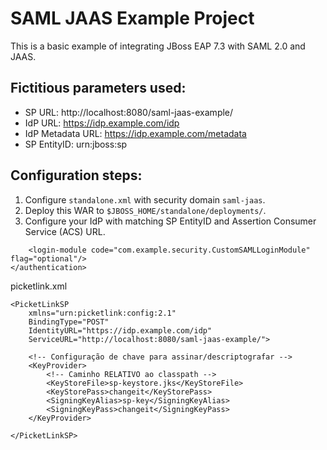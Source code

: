 # SAML JAAS Example Project

This is a basic example of integrating JBoss EAP 7.3 with SAML 2.0 and JAAS.

## Fictitious parameters used:

- SP URL: http://localhost:8080/saml-jaas-example/
- IdP URL: https://idp.example.com/idp
- IdP Metadata URL: https://idp.example.com/metadata
- SP EntityID: urn:jboss:sp

## Configuration steps:

1. Configure `standalone.xml` with security domain `saml-jaas`.
2. Deploy this WAR to `$JBOSS_HOME/standalone/deployments/`.
3. Configure your IdP with matching SP EntityID and Assertion Consumer Service (ACS) URL.

<security-domain name="saml-jaas" cache-type="default">
    <authentication>
        <login-module code="org.picketlink.identity.federation.bindings.jboss.auth.SAML2LoginModule" flag="required">
            <module-option name="roleKey" value="Role"/>
            <module-option name="principalKey" value="Principal"/>
            <module-option name="identityURL" value="https://idp.example.com/idp"/>
            <module-option name="spEntityID" value="urn:jboss:sp"/>
            <module-option name="idpMetadataURL" value="https://idp.example.com/metadata"/>
            <module-option name="strictPostBinding" value="true"/>
        </login-module>

        <login-module code="com.example.security.CustomSAMLLoginModule" flag="optional"/>
    </authentication>
</security-domain>






picketlink.xml

<PicketLink xmlns="urn:picketlink:config:2.1">
    
    <PicketLinkSP 
        xmlns="urn:picketlink:config:2.1"
        BindingType="POST"
        IdentityURL="https://idp.example.com/idp"
        ServiceURL="http://localhost:8080/saml-jaas-example/">
        
        <!-- Configuração de chave para assinar/descriptografar -->
        <KeyProvider>
            <!-- Caminho RELATIVO ao classpath -->
            <KeyStoreFile>sp-keystore.jks</KeyStoreFile>
            <KeyStorePass>changeit</KeyStorePass>
            <SigningKeyAlias>sp-key</SigningKeyAlias>
            <SigningKeyPass>changeit</SigningKeyPass>
        </KeyProvider>
        
    </PicketLinkSP>
</PicketLink>

